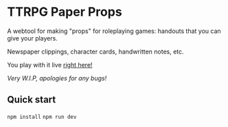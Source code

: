 # TTRPG Paper Props

A webtool for making "props" for roleplaying games: handouts that you can give your players.

Newspaper clippings, character cards, handwritten notes, etc.

You play with it live [right here!](https://ttrpg-paper-props.netlify.app/)

_Very W.I.P, apologies for any bugs!_

## Quick start

`npm install`
`npm run dev`

